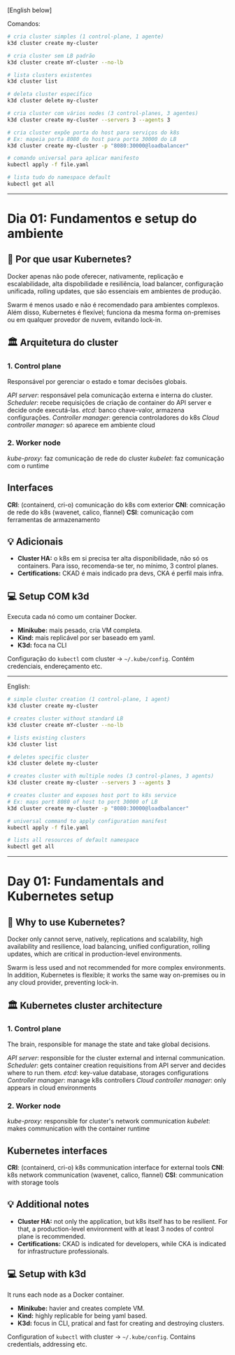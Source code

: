 [English below]

Comandos:

```bash
# cria cluster simples (1 control-plane, 1 agente)
k3d cluster create my-cluster

# cria cluster sem LB padrão
k3d cluster create mY-cluster --no-lb

# lista clusters existentes
k3d cluster list

# deleta cluster específico 
k3d cluster delete my-cluster

# cria cluster com vários nodes (3 control-planes, 3 agentes)
k3d cluster create my-cluster --servers 3 --agents 3

# cria cluster expõe porta do host para serviços do k8s
# Ex: mapeia porta 8080 do host para porta 30000 do LB
k3d cluster create my-cluster -p "8080:30000@loadbalancer"

# comando universal para aplicar manifesto
kubectl apply -f file.yaml

# lista tudo do namespace default
kubectl get all
```

---

# Dia 01: Fundamentos e setup do ambiente

## 🚀 Por que usar Kubernetes?

Docker apenas não pode oferecer, nativamente, replicação e escalabilidade, alta dispobilidade e resiliência, load balancer, configuração unificada, rolling updates, que são essenciais em ambientes de produção.

Swarm é menos usado e não é recomendado para ambientes complexos. Além disso, Kubernetes é flexível; funciona da mesma forma on-premises ou em qualquer provedor de nuvem, evitando lock-in.

## 🏛️ Arquitetura do cluster

### 1. Control plane

Responsável por gerenciar o estado e tomar decisões globais.

*API server*: responsável pela comunicação externa e interna do cluster.
*Scheduler*: recebe requisições de criação de container do API server e decide onde executá-las.
*etcd*: banco chave-valor, armazena configurações.
*Controller manager*: gerencia controladores do k8s
*Cloud controller manager*: só aparece em ambiente cloud

### 2. Worker node

*kube-proxy*: faz comunicação de rede do cluster
*kubelet*: faz comunicação com o runtime

## Interfaces

**CRI**: (containerd, cri-o) comunicação do k8s com exterior
**CNI**: comnicação de rede do k8s (wavenet, calico, flannel)
**CSI**: comunicação com ferramentas de armazenamento

## 💡 Adicionais

* **Cluster HA:** o k8s em si precisa ter alta disponibilidade, não só os containers. Para isso, recomenda-se ter, no mínimo, 3 control planes.
* **Certifications:** CKAD é mais indicado pra devs, CKA é perfil mais infra.

## 💻 Setup COM k3d

Executa cada nó como um container Docker.

* **Minikube:** mais pesado, cria VM completa.
* **Kind:** mais replicável por ser baseado em yaml.
* **K3d:** foca na  CLI

Configuração do `kubectl` com cluster -> `~/.kube/config`. Contém credenciais, endereçamento etc.

---

English:

```bash
# simple cluster creation (1 control-plane, 1 agent)
k3d cluster create my-cluster

# creates cluster without standard LB
k3d cluster create mY-cluster --no-lb

# lists existing clusters
k3d cluster list

# deletes specific cluster
k3d cluster delete my-cluster

# creates cluster with multiple nodes (3 control-planes, 3 agents)
k3d cluster create my-cluster --servers 3 --agents 3

# creates cluster and exposes host port to k8s service
# Ex: maps port 8080 of host to port 30000 of LB
k3d cluster create my-cluster -p "8080:30000@loadbalancer"

# universal command to apply configuration manifest
kubectl apply -f file.yaml

# lists all resources of default namespace
kubectl get all
```

---

# Day 01: Fundamentals and Kubernetes setup

## 🚀 Why to use Kubernetes?

Docker only cannot serve, natively, replications and scalability, high availability and resilience, load balancing, unified configuration, rolling updates, which are critical in production-level environments.

Swarm is less used and not recommended for more complex environments. In addition, Kubernetes is flexible; it works the same way on-premises ou in any cloud provider, preventing lock-in.

## 🏛️ Kubernetes cluster architecture

### 1. Control plane

The brain, responsible for manage the state and take global decisions.

*API server*: responsible for the cluster external and internal communication.
*Scheduler*: gets container creation requisitions from API server and decides where to run them.
*etcd*: key-value database, storages configurations
*Controller manager*: manage k8s controllers
*Cloud controller manager*: only appears in cloud environments

### 2. Worker node

*kube-proxy*: responsible for cluster's network communication
*kubelet*: makes communication with the container runtime

## Kubernetes interfaces

**CRI**: (containerd, cri-o) k8s communication interface for external tools
**CNI**: k8s network communication (wavenet, calico, flannel)
**CSI**: communication with storage tools 

## 💡 Additional notes

* **Cluster HA:** not only the application, but k8s itself has to be resilient. For that, a production-level environment with at least 3 nodes of control plane is recommended.
* **Certifications:** CKAD is indicated for developers, while CKA is indicated for infrastructure professionals.

## 💻 Setup with k3d

It runs each node as a Docker container.

* **Minikube:** havier and creates complete VM.
* **Kind:** highly replicable for being yaml based.
* **K3d:** focus in CLI, pratical and fast for creating and destroying clusters.

Configuration of `kubectl` with cluster -> `~/.kube/config`. Contains credentials, addressing etc.
